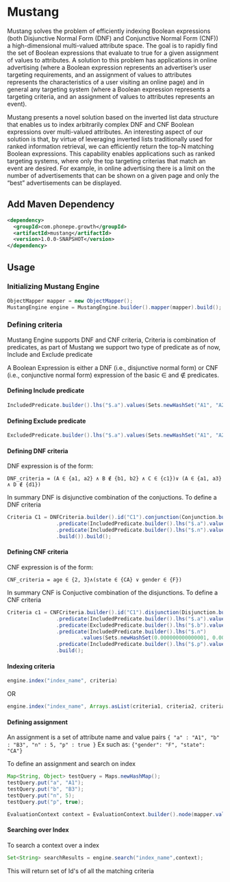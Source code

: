 # Mustang

Mustang solves the problem of efficiently indexing Boolean expressions (both Disjunctive Normal Form (DNF) 
and Conjunctive Normal Form (CNF)) a high-dimensional multi-valued attribute space. The goal is to rapidly find the set of 
Boolean expressions that evaluate to true for a given assignment of values to attributes. A solution to this problem 
has applications in online advertising (where a Boolean expression represents an advertiser’s user targeting 
requirements, and an assignment of values to attributes represents the characteristics of a user visiting an online 
page) and in general any targeting system (where a Boolean expression represents a targeting criteria, and an 
assignment of values to attributes represents an event).

Mustang presents a novel solution based on the inverted list data structure that enables us to index arbitrarily 
complex DNF and CNF Boolean expressions over multi-valued attributes. An interesting aspect of our solution is that, 
by virtue of leveraging inverted lists traditionally used for ranked information retrieval, we can efficiently return 
the top-N matching Boolean expressions. This capability enables applications such as ranked targeting systems, 
where only the top targeting criterias that match an event are desired. For example, in online advertising there is a limit 
on the number of advertisements that can be shown on a given page and only the “best” advertisements can be displayed.



## Add Maven Dependency

```xml
<dependency>
  <groupId>com.phonepe.growth</groupId>
  <artifactId>mustang</artifactId>
  <version>1.0.0-SNAPSHOT</version>
</dependency>
```
## Usage

### Initializing Mustang Engine

```java
ObjectMapper mapper = new ObjectMapper();
MustangEngine engine = MustangEngine.builder().mapper(mapper).build();
``` 

### Defining criteria
Mustang Engine supports DNF and CNF criteria, Criteria is combination of predicates,
as part of Mustang we support two type of predicate as of now, Include and Exclude predicate

A Boolean Expression is either a DNF (i.e., disjunctive normal form) or CNF
(i.e., conjunctive normal form) expression of the basic ∈ and ∉ predicates.

#### Defining Include predicate 
```java
IncludedPredicate.builder().lhs("$.a").values(Sets.newHashSet("A1", "A2")).build()
```

#### Defining Exclude predicate 
```java
ExcludedPredicate.builder().lhs("$.a").values(Sets.newHashSet("A1", "A2")).build()
```

#### Defining DNF criteria
DNF expression is of the form:
```
DNF_criteria = (A ∈ {a1, a2} ∧ B ∉ {b1, b2} ∧ C ∈ {c1})∨ (A ∈ {a1, a3} ∧ D ∉ {d1})
```
In summary DNF is disjunctive combination of the conjuctions. To define a DNF criteria 
``` java
Criteria C1 = DNFCriteria.builder().id("C1").conjunction(Conjunction.builder()
                .predicate(IncludedPredicate.builder().lhs("$.a").values(Sets.newHashSet("A1", "A2", "A3")).build())
                .predicate(IncludedPredicate.builder().lhs("$.n").values(Sets.newHashSet("4", "5", "6")).build())
                .build()).build();
```

#### Defining CNF criteria
CNF expression is of the form:
```
CNF_criteria = age ∈ {2, 3}∧(state ∈ {CA} ∨ gender ∈ {F})
```
In summary CNF is Conjuctive combination of the disjunctions.
To define a CNF criteria 
``` java
Criteria c1 = CNFCriteria.builder().id("C1").disjunction(Disjunction.builder()
                .predicate(IncludedPredicate.builder().lhs("$.a").values(Sets.newHashSet("A1", "A2")).build())
                .predicate(ExcludedPredicate.builder().lhs("$.b").values(Sets.newHashSet("B1", "B2")).build())
                .predicate(IncludedPredicate.builder().lhs("$.n")
                        .values(Sets.newHashSet(0.000000000000001, 0.000000000000002, 0.000000000000003)).build())
                .predicate(IncludedPredicate.builder().lhs("$.p").values(Sets.newHashSet(true)).build()).build())
                .build();
```

#### Indexing criteria
```java
engine.index("index_name", criteria)
```
OR 
```java
engine.index("index_name", Arrays.asList(criteria1, criteria2, criteria3));
```

#### Defining assignment
An assignment is a set of attribute name and value pairs `{ "a" : "A1", "b" : "B3", "n" : 5, "p" : true }`
Ex such as: 
`{"gender": "F", "state": "CA"}`

To define an assignment and search on index 
```java
Map<String, Object> testQuery = Maps.newHashMap();
testQuery.put("a", "A1");
testQuery.put("b", "B3");
testQuery.put("n", 5);
testQuery.put("p", true);

EvaluationContext context = EvaluationContext.builder().node(mapper.valueToTree(testQuery)).build();

```

#### Searching over Index
To search a context over a index 

``` java
Set<String> searchResults = engine.search("index_name",context);
```
This will return set of Id's of all the matching criteria